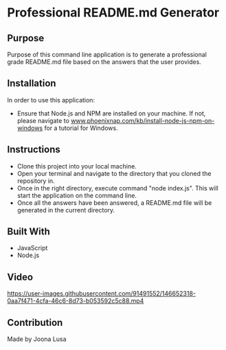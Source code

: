 # Professional README.md Generator

## Purpose
Purpose of this command line application is to generate a professional grade README.md file based on the answers that the user provides.

## Installation
In order to use this application:
* Ensure that Node.js and NPM are installed on your machine. If not, please navigate to www.phoenixnap.com/kb/install-node-js-npm-on-windows for a tutorial for Windows.

## Instructions
* Clone this project into your local machine.
* Open your terminal and navigate to the directory that you cloned the repository in.
* Once in the right directory, execute command "node index.js". This will start the application on the command line.
* Once all the answers have been answered, a README.md file will be generated in the current directory.

## Built With
* JavaScript
* Node.js

## Video
https://user-images.githubusercontent.com/91491552/146652318-0aa7f471-4cfa-46c6-8d73-b053592c5c88.mp4

## Contribution
Made by Joona Lusa